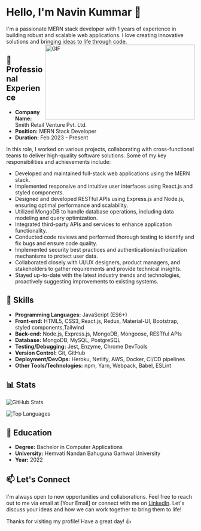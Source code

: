 # Hello, I'm Navin Kummar 👋

I'm a passionate MERN stack developer with 1 years of experience in building robust and scalable web applications. I love creating innovative solutions and bringing ideas to life through code. 
 <img align="right" alt="GIF" src="https://github.com/abhisheknaiidu/abhisheknaiidu/blob/master/code.gif?raw=true" width="400" height="200" />
## 💼 Professional Experience

- **Company Name:** Smith Retail Venture Pvt. Ltd.
- **Position:** MERN Stack Developer
- **Duration:** Feb 2023 - Present

In this role, I worked on various projects, collaborating with cross-functional teams to deliver high-quality software solutions. Some of my key responsibilities and achievements include:

- Developed and maintained full-stack web applications using the MERN stack.
- Implemented responsive and intuitive user interfaces using React.js and styled components.
- Designed and developed RESTful APIs using Express.js and Node.js, ensuring optimal performance and scalability.
- Utilized MongoDB to handle database operations, including data modeling and query optimization.
- Integrated third-party APIs and services to enhance application functionality.
- Conducted code reviews and performed thorough testing to identify and fix bugs and ensure code quality.
- Implemented security best practices and authentication/authorization mechanisms to protect user data.
- Collaborated closely with UI/UX designers, product managers, and stakeholders to gather requirements and provide technical insights.
- Stayed up-to-date with the latest industry trends and technologies, proactively suggesting improvements to existing systems.

## 🚀 Skills

- **Programming Languages:** JavaScript (ES6+)
- **Front-end:** HTML5, CSS3, React.js, Redux, Material-UI, Bootstrap, styled components,Tailwind 
- **Back-end:** Node.js, Express.js, MongoDB, Mongoose, RESTful APIs
- **Database:** MongoDB, MySQL, PostgreSQL
- **Testing/Debugging:** Jest, Enzyme, Chrome DevTools
- **Version Control:** Git, GitHub
- **Deployment/DevOps:** Heroku, Netlify, AWS, Docker, CI/CD pipelines
- **Other Tools/Technologies:** npm, Yarn, Webpack, Babel, ESLint

## 📊 Stats

![GitHub Stats](https://github-readme-stats.vercel.app/api?username=neo062&show_icons=true&theme=radical)

![Top Languages](https://github-readme-stats.vercel.app/api/top-langs/?username=neo062&layout=compact&theme=radical)

## 🌱 Education

- **Degree:** Bachelor in Computer Applications 
- **University:** Hemvati Nandan Bahuguna Garhwal University 
- **Year:** 2022

## 📫 Let's Connect

I'm always open to new opportunities and collaborations. Feel free to reach out to me via email at [Your Email] or connect with me on [LinkedIn](https://www.linkedin.com/in/neo62). Let's discuss your ideas and how we can work together to bring them to life!

Thanks for visiting my profile! Have a great day! 👍
